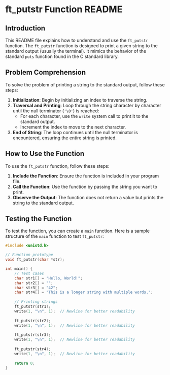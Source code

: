 # ft_putstr Function README

## Introduction
This README file explains how to understand and use the `ft_putstr` function. The `ft_putstr` function is designed to print a given string to the standard output (usually the terminal). It mimics the behavior of the standard `puts` function found in the C standard library.

## Problem Comprehension
To solve the problem of printing a string to the standard output, follow these steps:

1. **Initialization**: Begin by initializing an index to traverse the string.
2. **Traversal and Printing**: Loop through the string character by character until the null terminator (`'\0'`) is reached:
   - For each character, use the `write` system call to print it to the standard output.
   - Increment the index to move to the next character.
3. **End of String**: The loop continues until the null terminator is encountered, ensuring the entire string is printed.

## How to Use the Function
To use the `ft_putstr` function, follow these steps:

1. **Include the Function**: Ensure the function is included in your program file.
2. **Call the Function**: Use the function by passing the string you want to print.
3. **Observe the Output**: The function does not return a value but prints the string to the standard output.

## Testing the Function
To test the function, you can create a `main` function. Here is a sample structure of the `main` function to test `ft_putstr`:

```c
#include <unistd.h>

// Function prototype
void ft_putstr(char *str);

int main() {
    // Test cases
    char str1[] = "Hello, World!";
    char str2[] = "";
    char str3[] = "42";
    char str4[] = "This is a longer string with multiple words.";
    
    // Printing strings
    ft_putstr(str1);
    write(1, "\n", 1);  // Newline for better readability
    
    ft_putstr(str2);
    write(1, "\n", 1);  // Newline for better readability
    
    ft_putstr(str3);
    write(1, "\n", 1);  // Newline for better readability
    
    ft_putstr(str4);
    write(1, "\n", 1);  // Newline for better readability
    
    return 0;
}
```